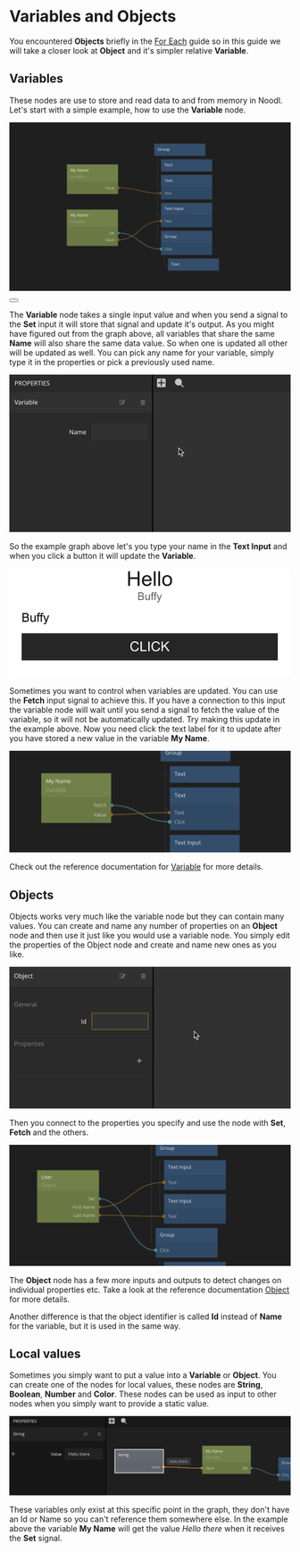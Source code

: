 # Variables and Objects
You encountered **Objects** briefly in the [For Each](/guides/for-each.md) guide so in this guide we will take a closer look at **Object** and it's simpler relative **Variable**.

## Variables
These nodes are use to store and read data to and from memory in Noodl. Let's start with a simple example, how to use the **Variable** node.

<div class="ndl-images">
    <img src="/guides/variables-and-objects/variable-nodes.png" class="ndl-image large"></img>
    <button class="ndl-copy-nodes-button" onClick='copyJsonToClipboard({"nodes":[{"id":"51f3e79e-6c11-643a-7e0b-6d334e8a2c37","type":"Group","x":201,"y":-2.5,"parameters":{"backgroundColor":"#FFFFFF"},"ports":[],"children":[{"id":"25d28826-a193-a508-ff67-19a18c848114","type":"Text","x":221,"y":43.5,"parameters":{"sizeMode":"contentSize","alignX":"center","alignY":"center","text":"Hello","color":"#171717","fontFamily":"Arial","fontSize":{"value":30,"unit":"px"}},"ports":[],"children":[]},{"id":"957abb6a-f84c-ba11-040c-b8798961d0fe","type":"Text","x":221,"y":89.5,"parameters":{"fontFamily":"Arial","sizeMode":"contentSize","alignX":"center","color":"#636363"},"ports":[],"children":[]},{"id":"b07f7eb5-cb3c-7a26-9fd9-b547694a7d8a","type":"Text Input","x":221,"y":171.5,"parameters":{"sizeMode":"explicit","height":{"value":45,"unit":"px"},"marginLeft":{"value":20,"unit":"px"},"marginRight":{"value":20,"unit":"px"},"fontFamily":"Arial","fontSize":{"value":18,"unit":"px"}},"ports":[],"children":[]},{"id":"3e82caf1-413a-007c-e583-27326bfc009b","type":"Group","x":221,"y":253.5,"parameters":{"height":{"value":40,"unit":"px"},"backgroundColor":"#262626","marginLeft":{"value":20,"unit":"px"},"marginRight":{"value":20,"unit":"px"},"flexDirection":"none"},"ports":[],"children":[{"id":"44885899-9b5e-90cc-68bb-a175e783ebac","type":"Text","x":241,"y":335.5,"parameters":{"alignY":"center","alignX":"center","sizeMode":"contentSize","text":"CLICK","color":"#FFFFFF","fontFamily":"Arial","fontSize":{"value":20,"unit":"px"}},"ports":[],"children":[]}]}]},{"id":"17e2fe64-e2bc-1bb5-e0fb-f067b77bf4a7","type":"Variable","x":-55.238741214216645,"y":191.53647310028322,"parameters":{"name":"My Name"},"ports":[],"children":[]},{"id":"7e72cdaa-6b5a-cadf-59a8-c9c1884f300c","type":"Variable","x":-54.99080995633136,"y":58.8096482500311,"parameters":{"name":"My Name"},"ports":[],"children":[]}],"connections":[{"fromId":"b07f7eb5-cb3c-7a26-9fd9-b547694a7d8a","fromProperty":"onTextChanged","toId":"17e2fe64-e2bc-1bb5-e0fb-f067b77bf4a7","toProperty":"value"},{"fromId":"3e82caf1-413a-007c-e583-27326bfc009b","fromProperty":"onClick","toId":"17e2fe64-e2bc-1bb5-e0fb-f067b77bf4a7","toProperty":"store"},{"fromId":"7e72cdaa-6b5a-cadf-59a8-c9c1884f300c","fromProperty":"value","toId":"957abb6a-f84c-ba11-040c-b8798961d0fe","toProperty":"text"}]})'></button>
</div>

The **Variable** node takes a single input value and when you send a signal to the **Set** input it will store that signal and update it's output. As you might have figured out from the graph above, all variables that share the same **Name** will also share the same data value. So when one is updated all other will be updated as well. You can pick any name for your variable, simply type it in the properties or pick a previously used name.

<div class="ndl-images">
    <img src="/guides/variables-and-objects/pick-variable-name.gif" class="ndl-image large"></img>
</div>

So the example graph above let's you type your name in the **Text Input** and when you click a button it will update the **Variable**.

<div class="ndl-images">
    <img src="/guides/variables-and-objects/variable-screen1.png" class="ndl-image med"></img>
</div>

Sometimes you want to control when variables are updated. You can use the **Fetch** input signal to achieve this. If you have a connection to this input the variable node will wait until you send a signal to fetch the value of the variable, so it will not be automatically updated. Try making this update in the example above. Now you need click the text label for it to update after you have stored a new value in the variable **My Name**.

<div class="ndl-images">
    <img src="/guides/variables-and-objects/variable-fetch.png" class="ndl-image large"></img>
</div>

Check out the reference documentation for [Variable](/nodes/data/variable.md) for more details.

## Objects
Objects works very much like the variable node but they can contain many values. You can create and name any number of properties on an **Object** node and then use it just like you would use a variable node. You simply edit the properties of the Object node and create and name new ones as you like.

<div class="ndl-images">
    <img src="/guides/for-each/object-props.gif" class="ndl-image med"></img>  
</div>

Then you connect to the properties you specify and use the node with **Set**, **Fetch** and the others.

<div class="ndl-images">
    <img src="/guides/variables-and-objects/object-node.png" class="ndl-image large"></img>  
</div>

The **Object** node has a few more inputs and outputs to detect changes on individual properties etc. Take a look at the reference documentation [Object](/nodes/data/object.md) for more details.

Another difference is that the object identifier is called **Id** instead of **Name** for the variable, but it is used in the same way.

## Local values
Sometimes you simply want to put a value into a **Variable** or **Object**. You can create one of the nodes for local values, these nodes are **String**, **Boolean**, **Number** and **Color**. These nodes can be used as input to other nodes when you simply want to provide a static value.

<div class="ndl-images">
    <img src="/guides/variables-and-objects/local-string.png" class="ndl-image large"></img>  
</div>

These variables only exist at this specific point in the graph, they don't have an Id or Name so you can't reference them somewhere else. In the example above the variable **My Name** will get the value *Hello there* when it receives the **Set** signal.






